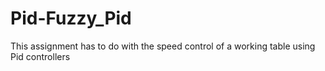 # Pid-Fuzzy_Pid
This assignment has to do with the speed control of a working table using Pid controllers
